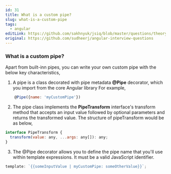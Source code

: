 ```yaml
---
id: 31
title: What is a custom pipe?
slug: what-is-a-custom-pipe
tags:
  - angular
editLink: https://github.com/sakhnyuk/jsiq/blob/master/questions/theory/angular/31.md
original: https://github.com/sudheerj/angular-interview-questions
---
```


### What is a custom pipe?

Apart from built-inn pipes, you can write your own custom pipe with the below key characteristics,

1. A pipe is a class decorated with pipe metadata **@Pipe** decorator, which you import from the core Angular library For example,

```javascript
    @Pipe({name: 'myCustomPipe'})
```

2. The pipe class implements the **PipeTransform** interface's transform method that accepts an input value followed by optional parameters and returns the transformed value. The structure of pipeTransform would be as below,

```javascript
interface PipeTransform {
  transform(value: any, ...args: any[]): any;
}
```

3. The @Pipe decorator allows you to define the pipe name that you'll use within template expressions. It must be a valid JavaScript identifier.

```javascript
template: `{{someInputValue | myCustomPipe: someOtherValue}}`;
```